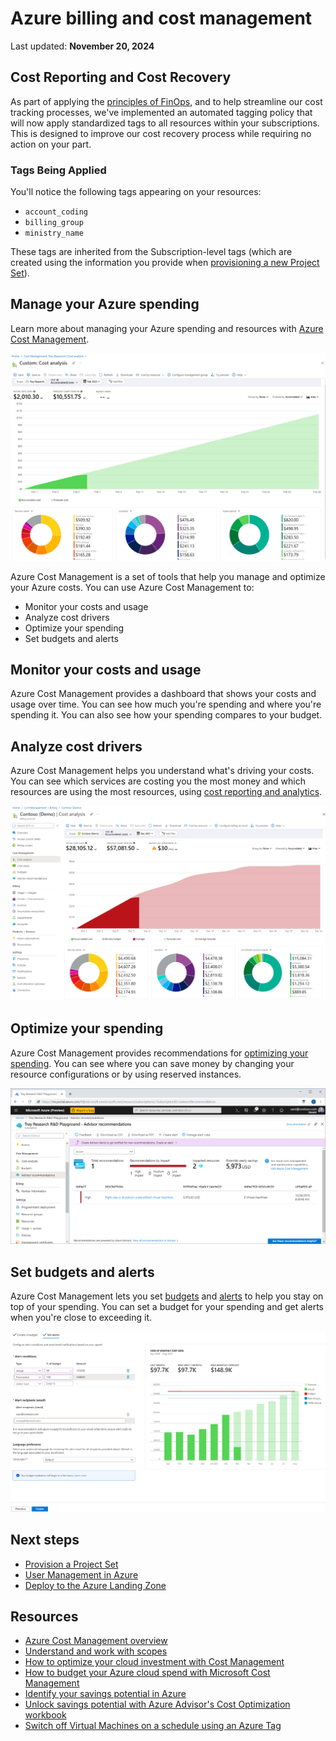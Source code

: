 # Azure billing and cost management

Last updated: **November 20, 2024**

## Cost Reporting and Cost Recovery

As part of applying the [principles of FinOps](https://www.finops.org/framework/principles/), and to help streamline our cost tracking processes, we've implemented an automated tagging policy that will now apply standardized tags to all resources within your subscriptions. This is designed to improve our cost recovery process while requiring no action on your part.

### Tags Being Applied

You'll notice the following tags appearing on your resources:

* `account_coding`
* `billing_group`
* `ministry_name`

These tags are inherited from the Subscription-level tags (which are created using the information you provide when [provisioning a new Project Set](https://developer.gov.bc.ca/docs/default/component/public-cloud-techdocs/welcome/provision-a-project-set/)).

## Manage your Azure spending

Learn more about managing your Azure spending and resources with [Azure Cost Management](https://learn.microsoft.com/en-us/azure/cost-management-billing/costs/overview-cost-management).

![Azure Cost Management](../images/accumulated-costs-view.png "Azure Cost Management")

Azure Cost Management is a set of tools that help you manage and optimize your Azure costs. You can use Azure Cost Management to:

- Monitor your costs and usage
- Analyze cost drivers
- Optimize your spending
- Set budgets and alerts

## Monitor your costs and usage

Azure Cost Management provides a dashboard that shows your costs and usage over time. You can see how much you're spending and where you're spending it. You can also see how your spending compares to your budget.

## Analyze cost drivers

Azure Cost Management helps you understand what's driving your costs. You can see which services are costing you the most money and which resources are using the most resources, using [cost reporting and analytics](https://learn.microsoft.com/en-us/azure/cost-management-billing/costs/reporting-get-started).

!["Cost Analysis"](../images/cost-analysis.png "Cost Analysis")

## Optimize your spending

Azure Cost Management provides recommendations for [optimizing your spending](https://learn.microsoft.com/en-us/azure/cost-management-billing/costs/tutorial-acm-opt-recommendations). You can see where you can save money by changing your resource configurations or by using reserved instances.

!["Advisor Cost Optimization Recommendations"](../images/advisor-recommendations.png "Advisor Cost Optimization Recommendations")

## Set budgets and alerts

Azure Cost Management lets you set [budgets](https://learn.microsoft.com/en-us/azure/cost-management-billing/costs/tutorial-acm-create-budgets?tabs=psbudget) and [alerts](https://learn.microsoft.com/en-us/azure/cost-management-billing/costs/tutorial-acm-create-budgets?tabs=psbudget#configure-forecasted-budget-alerts) to help you stay on top of your spending. You can set a budget for your spending and get alerts when you're close to exceeding it.

!["Set Budget Alerts"](../images/budget-set-alert.png "Set Budget Alerts")

## Next steps

* [Provision a Project Set](../../get-started/provision-a-project-set.md)
* [User Management in Azure](../design-build-deploy/user-management.md)
* [Deploy to the Azure Landing Zone](../design-build-deploy/deploy-to-the-azure-landing-zone.md)

## Resources

* [Azure Cost Management overview](https://learn.microsoft.com/en-us/azure/cost-management-billing/costs/overview-cost-management)
* [Understand and work with scopes](https://learn.microsoft.com/en-us/azure/cost-management-billing/costs/understand-work-scopes)
* [How to optimize your cloud investment with Cost Management](https://learn.microsoft.com/en-us/azure/cost-management-billing/costs/cost-mgt-best-practices)
* [How to budget your Azure cloud spend with Microsoft Cost Management](https://techcommunity.microsoft.com/blog/finopsblog/how-to-budget-your-azure-cloud-spend-with-microsoft-cost-management/4153963)
* [Identify your savings potential in Azure](https://techcommunity.microsoft.com/blog/finopsblog/identify-your-savings-potential-in-azure/4131194)
* [Unlock savings potential with Azure Advisor's Cost Optimization workbook](https://techcommunity.microsoft.com/blog/finopsblog/unlock-savings-potential-with-azure-advisors-cost-optimization-workbook/4135863)
* [Switch off Virtual Machines on a schedule using an Azure Tag](https://techcommunity.microsoft.com/blog/coreinfrastructureandsecurityblog/switch-off-virtual-machines-on-a-schedule-using-an-azure-tag/4207182)
